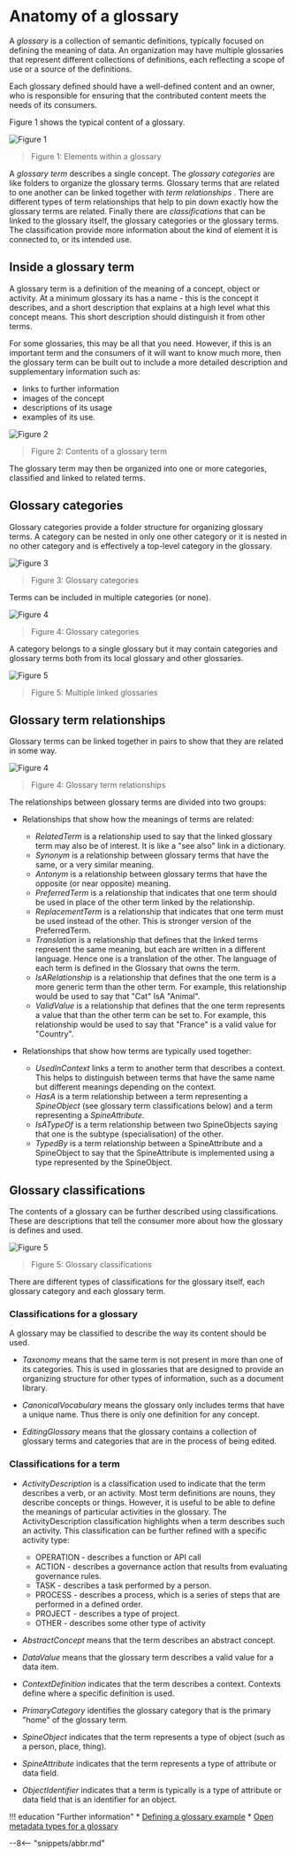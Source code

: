 <!-- SPDX-License-Identifier: CC-BY-4.0 -->
<!-- Copyright Contributors to the ODPi Egeria project. -->

# Anatomy of a glossary

A *glossary* is a collection of semantic definitions, typically focused on defining the meaning of data. An organization may have multiple glossaries that represent different collections of definitions, each reflecting a scope of use or a source of the definitions.

Each glossary defined should have a well-defined content and an owner, who is responsible for ensuring that the contributed content meets the needs of its consumers.

Figure 1 shows the typical content of a glossary.

![Figure 1](glossary-structure.svg)
> Figure 1: Elements within a glossary

A *glossary term* describes a single concept.  The *glossary categories* are like folders to organize the glossary terms. Glossary terms that are related to one another can be linked together with *term relationships* .  There are different types of term relationships that help to pin down exactly how the glossary terms are related.  Finally there are *classifications* that can be linked to the glossary itself, the glossary categories or the glossary terms. The classification provide more information about the kind of element it is connected to, or its intended use.


## Inside a glossary term

A glossary term is a definition of the meaning of a concept, object or activity.  At a minimum glossary its has a name - this is the concept it describes, and a short description that explains at a high level what this concept means.   This short description should distinguish it from other terms.

For some glossaries, this may be all that you need.  However, if this is an important term and the consumers of it will want to know much more, then the glossary term can be built out to include a more detailed description and supplementary information such as:

* links to further information
* images of the concept
* descriptions of its usage
* examples of its use.

![Figure 2](anatomy-of-a-glossary-term.svg)
> Figure 2: Contents of a glossary term

The glossary term may then be organized into one or more categories, classified and linked to related terms.

## Glossary categories

Glossary categories provide a folder structure for organizing glossary terms.  A category can be nested in only one other category or it is nested in no other category and is effectively a top-level category in the glossary.

![Figure 3](catagorised-terms-in-single-glossary.svg)
> Figure 3: Glossary categories

Terms can be included in multiple categories (or none).

![Figure 4](glossary-categories.svg)
> Figure 4: Glossary categories

A category belongs to a single glossary but it may contain categories and glossary terms both from its local glossary and other glossaries.  

![Figure 5](multiple-linked-glossaries.svg)
> Figure 5: Multiple linked glossaries


## Glossary term relationships

Glossary terms can be linked together in pairs to show that they are related in some way.

![Figure 4](glossary-term-relationships.svg)
> Figure 4: Glossary term relationships

The relationships between glossary terms are divided into two groups:

* Relationships that show how the meanings of terms are related:
  
    * *RelatedTerm* is a relationship used to say that the linked glossary term may also be of interest. It is like a "see also" link in a dictionary.
    * *Synonym* is a relationship between glossary terms that have the same, or a very similar meaning.
    * *Antonym* is a relationship between glossary terms that have the opposite (or near opposite) meaning.
    * *PreferredTerm* is a relationship that indicates that one term should be used in place of the other term linked by the relationship.
    * *ReplacementTerm* is a relationship that indicates that one term must be used instead of the other. This is stronger version of the PreferredTerm.
    * *Translation* is a relationship that defines that the linked terms represent the same meaning, but each are written in a different language. Hence one is a translation of the other. The language of each term is defined in the Glossary that owns the term.
    * *IsARelationship* is a relationship that defines that the one term is a more generic term than the other term. For example, this relationship would be used to say that "Cat" IsA "Animal".
    * *ValidValue* is a relationship that defines that the one term represents a value that than the other term can be set to. For example, this relationship would be used to say that "France" is a valid value for "Country".

* Relationships that show how terms are typically used together:
    
    * *UsedInContext* links a term to another term that describes a context.  This helps to distinguish between terms that have the same name but different meanings depending on the context.
    * *HasA* is a term relationship between a term representing a *SpineObject* (see glossary term classifications below) and a term representing a *SpineAttribute*.
    * *IsATypeOf* is a term relationship between two SpineObjects saying that one is the subtype (specialisation) of the other.
    * *TypedBy* is a term relationship between a SpineAttribute and a SpineObject to say that the SpineAttribute is implemented using a type represented by the SpineObject.

## Glossary classifications

The contents of a glossary can be further described using classifications. These are descriptions that tell the consumer more about how the glossary is defines and used.

![Figure 5](glossary-classifications.svg)
> Figure 5: Glossary classifications

There are different types of classifications for the glossary itself, each glossary category and each glossary term.

### Classifications for a glossary

A glossary may be classified to describe the way its content should be used.

* *Taxonomy* means that the same term is not present in more than one of its categories.  This is used in glossaries that are designed to provide an organizing structure for other types of information, such as a document library.

* *CanonicalVocabulary* means the glossary only includes terms that have a unique name.  Thus there is only one definition for any concept.

* *EditingGlossary* means that the glossary contains a collection of glossary terms and categories that are in the process of being edited.

### Classifications for a term

* *ActivityDescription* is a classification used to indicate that the term describes a verb, or an activity. Most term definitions are nouns, they describe concepts or things. However, it is useful to be able to define the meanings of particular activities in the glossary. The ActivityDescription classification highlights when a term describes such an activity.  This classification can be further refined with a specific activity type:

    - OPERATION - describes a function or API call
    - ACTION - describes a governance action that results from evaluating governance rules.
    - TASK - describes a task performed by a person.
    - PROCESS - describes a process, which is a series of steps that are performed in a defined order.
    - PROJECT - describes a type of project.
    - OTHER - describes some other type of activity
  
* *AbstractConcept* means that the term describes an abstract concept.
* *DataValue* means that the glossary term describes a valid value for a data item.
* *ContextDefinition* indicates that the term describes a context.  Contexts define where a specific definition is used.
* *PrimaryCategory* identifies the glossary category that is the primary "home" of the glossary term.
* *SpineObject* indicates that the term represents a type of object (such as a person, place, thing).
* *SpineAttribute* indicates that the term represents a type of attribute or data field.
* *ObjectIdentifier* indicates that a term is typically is a type of attribute or data field that is an identifier for an object.


!!! education "Further information"
    * [Defining a glossary example](/practices/coco-pharmaceuticals/scenarios/defining-a-glossary/overview)
    * [Open metadata types for a glossary](/types/3/overview)

--8<-- "snippets/abbr.md"